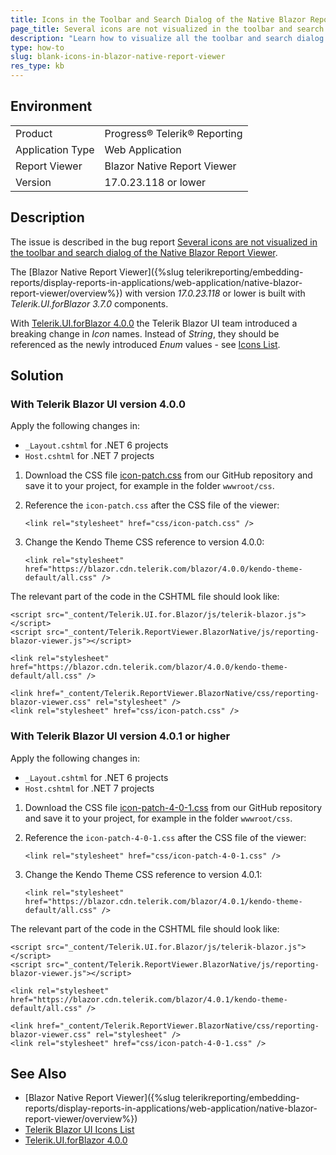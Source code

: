 ```yaml
---
title: Icons in the Toolbar and Search Dialog of the Native Blazor Report Viewer Appear Blank
page_title: Several icons are not visualized in the toolbar and search dialog of the Native Blazor Report Viewer
description: "Learn how to visualize all the toolbar and search dialog icons of the Native Blazor Report Viewer built with Telerik Blazor UI 3.7.0 when using Telerik Blazor UI 4.0.0"
type: how-to
slug: blank-icons-in-blazor-native-report-viewer
res_type: kb
---
```


## Environment

<table>
	<tbody>
		<tr>
			<td>Product</td>
			<td>Progress® Telerik® Reporting</td>
		</tr>
		<tr>
			<td>Application Type</td>
			<td>Web Application</td>
		</tr>
    <tr>
			<td>Report Viewer</td>
			<td>Blazor Native Report Viewer</td>
		</tr>
		<tr>
			<td>Version</td>
			<td>17.0.23.118 or lower</td>
		</tr>
	</tbody>
</table>

## Description

The issue is described in the bug report [Several icons are not visualized in the toolbar and search dialog of the Native Blazor Report Viewer](https://feedback.telerik.com/reporting/1594670-several-icons-are-not-visualized-in-the-toolbar-and-search-dialog-of-the-native-blazor-report-viewer).

The [Blazor Native Report Viewer]({%slug telerikreporting/embedding-reports/display-reports-in-applications/web-application/native-blazor-report-viewer/overview%}) with version _17.0.23.118_ or lower is built with _Telerik.UI.forBlazor 3.7.0_ components.

With [Telerik.UI.forBlazor 4.0.0](https://www.telerik.com/support/whats-new/blazor-ui/release-history/ui-for-blazor-4-0-0) the Telerik Blazor UI team introduced a breaking change in _Icon_ names. Instead of _String_, they should be referenced as the newly introduced _Enum_ values - see [Icons List](https://docs.telerik.com/blazor-ui/common-features/icons#icons-list).

## Solution

### With Telerik Blazor UI version __4.0.0__

Apply the following changes in:

* `_Layout.cshtml` for .NET 6 projects
* `Host.cshtml` for .NET 7 projects

1. Download the CSS file [icon-patch.css](./resources/icon-patch.css) from our GitHub repository and save it to your project, for example in the folder `wwwroot/css`.

1. Reference the `icon-patch.css` after the CSS file of the viewer:

	`<link rel="stylesheet" href="css/icon-patch.css" />`

1. Change the Kendo Theme CSS reference to version 4.0.0:

	`<link rel="stylesheet" href="https://blazor.cdn.telerik.com/blazor/4.0.0/kendo-theme-default/all.css" />`

The relevant part of the code in the CSHTML file should look like:

````CSHTML
<script src="_content/Telerik.UI.for.Blazor/js/telerik-blazor.js"></script>
<script src="_content/Telerik.ReportViewer.BlazorNative/js/reporting-blazor-viewer.js"></script>

<link rel="stylesheet" href="https://blazor.cdn.telerik.com/blazor/4.0.0/kendo-theme-default/all.css" />

<link href="_content/Telerik.ReportViewer.BlazorNative/css/reporting-blazor-viewer.css" rel="stylesheet" />
<link rel="stylesheet" href="css/icon-patch.css" />
````

### With Telerik Blazor UI version __4.0.1__ or higher

Apply the following changes in:

* `_Layout.cshtml` for .NET 6 projects
* `Host.cshtml` for .NET 7 projects

1. Download the CSS file [icon-patch-4-0-1.css](./resources/icon-patch-4-0-1.css) from our GitHub repository and save it to your project, for example in the folder `wwwroot/css`.

1. Reference the `icon-patch-4-0-1.css` after the CSS file of the viewer:

	`<link rel="stylesheet" href="css/icon-patch-4-0-1.css" />`

1. Change the Kendo Theme CSS reference to version 4.0.1:

	`<link rel="stylesheet" href="https://blazor.cdn.telerik.com/blazor/4.0.1/kendo-theme-default/all.css" />`

The relevant part of the code in the CSHTML file should look like:

````CSHTML
<script src="_content/Telerik.UI.for.Blazor/js/telerik-blazor.js"></script>
<script src="_content/Telerik.ReportViewer.BlazorNative/js/reporting-blazor-viewer.js"></script>

<link rel="stylesheet" href="https://blazor.cdn.telerik.com/blazor/4.0.1/kendo-theme-default/all.css" />

<link href="_content/Telerik.ReportViewer.BlazorNative/css/reporting-blazor-viewer.css" rel="stylesheet" />
<link rel="stylesheet" href="css/icon-patch-4-0-1.css" />
````

## See Also

* [Blazor Native Report Viewer]({%slug telerikreporting/embedding-reports/display-reports-in-applications/web-application/native-blazor-report-viewer/overview%})
* [Telerik Blazor UI Icons List](https://docs.telerik.com/blazor-ui/common-features/icons#icons-list)
* [Telerik.UI.forBlazor 4.0.0](https://www.telerik.com/support/whats-new/blazor-ui/release-history/ui-for-blazor-4-0-0)
